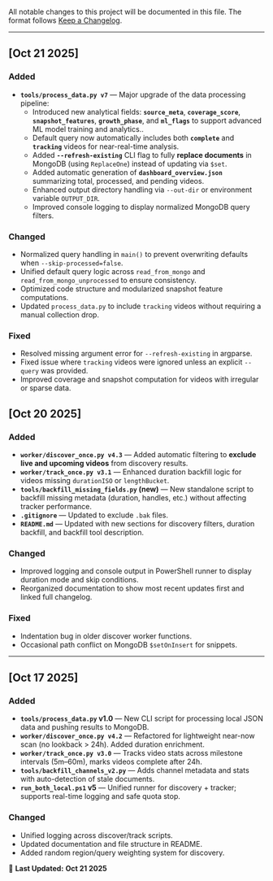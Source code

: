 All notable changes to this project will be documented in this file.
The format follows [Keep a Changelog](https://keepachangelog.com/en/1.0.0/).

---

## [Oct 21 2025]
### Added
- **`tools/process_data.py v7`** — Major upgrade of the data processing pipeline:
  - Introduced new analytical fields: **`source_meta`**, **`coverage_score`**, **`snapshot_features`**, **`growth_phase`**, and **`ml_flags`** to support advanced ML model training and analytics..
  - Default query now automatically includes both **`complete`** and **`tracking`** videos for near-real-time analysis.
  - Added **`--refresh-existing`** CLI flag to fully **replace documents** in MongoDB (using `ReplaceOne`) instead of updating via `$set`.
  - Added automatic generation of **`dashboard_overview.json`** summarizing total, processed, and pending videos.
  - Enhanced output directory handling via `--out-dir` or environment variable `OUTPUT_DIR`.
  - Improved console logging to display normalized MongoDB query filters.

### Changed
- Normalized query handling in `main()` to prevent overwriting defaults when `--skip-processed=false`.
- Unified default query logic across `read_from_mongo` and `read_from_mongo_unprocessed` to ensure consistency.
- Optimized code structure and modularized snapshot feature computations.
- Updated `process_data.py` to include `tracking` videos without requiring a manual collection drop.

### Fixed
- Resolved missing argument error for `--refresh-existing` in argparse.
- Fixed issue where `tracking` videos were ignored unless an explicit `--query` was provided.
- Improved coverage and snapshot computation for videos with irregular or sparse data.

## [Oct 20 2025]
### Added
- **`worker/discover_once.py v4.3`** — Added automatic filtering to **exclude live and upcoming videos** from discovery results.
- **`worker/track_once.py v3.1`** — Enhanced duration backfill logic for videos missing `durationISO` or `lengthBucket`.
- **`tools/backfill_missing_fields.py` (new)** — New standalone script to backfill missing metadata (duration, handles, etc.) without affecting tracker performance.
- **`.gitignore`** — Updated to exclude `.bak` files.
- **`README.md`** — Updated with new sections for discovery filters, duration backfill, and backfill tool description.

### Changed
- Improved logging and console output in PowerShell runner to display duration mode and skip conditions.
- Reorganized documentation to show most recent updates first and linked full changelog.

### Fixed
- Indentation bug in older discover worker functions.
- Occasional path conflict on MongoDB `$setOnInsert` for snippets.

---

## [Oct 17 2025]
### Added
- **`tools/process_data.py` v1.0** — New CLI script for processing local JSON data and pushing results to MongoDB.
- **`worker/discover_once.py v4.2`** — Refactored for lightweight near-now scan (no lookback > 24h). Added duration enrichment.
- **`worker/track_once.py v3.0`** — Tracks video stats across milestone intervals (5m–60m), marks videos complete after 24h.
- **`tools/backfill_channels_v2.py`** — Adds channel metadata and stats with auto-detection of stale documents.
- **`run_both_local.ps1` v5** — Unified runner for discovery + tracker; supports real-time logging and safe quota stop.

### Changed
- Unified logging across discover/track scripts.
- Updated documentation and file structure in README.
- Added random region/query weighting system for discovery.

📅 **Last Updated:** **Oct 21 2025**